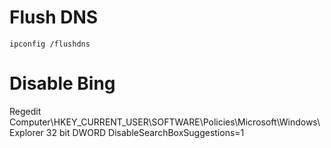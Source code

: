 # Flush DNS
`ipconfig /flushdns`

# Disable Bing
Regedit
Computer\HKEY_CURRENT_USER\SOFTWARE\Policies\Microsoft\Windows\Explorer
32 bit DWORD DisableSearchBoxSuggestions=1
